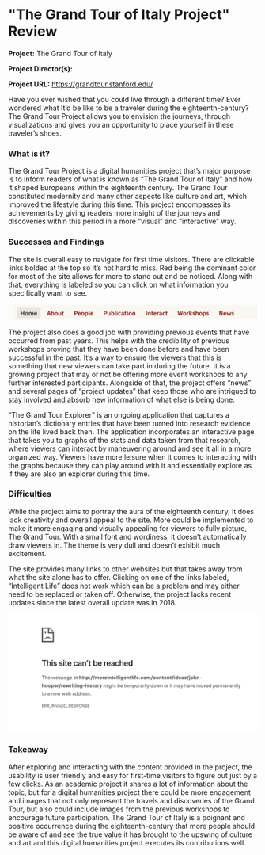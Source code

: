 # "The Grand Tour of Italy Project" Review 

**Project:** The Grand Tour of Italy

**Project Director(s):** 

**Project URL:** <https://grandtour.stanford.edu/>

Have you ever wished that you could live through a different time? Ever wondered what It’d be like to be a traveler during the eighteenth-century? The Grand Tour Project allows you to envision the journeys, through visualizations and gives you an opportunity to place yourself in these traveler’s shoes. 

### What is it? 
The Grand Tour Project is a digital humanities project that’s major purpose is to inform readers of what is known as “The Grand Tour of Italy” and how it shaped Europeans within the eighteenth century. The Grand Tour constituted modernity and many other aspects like culture and art, which improved the lifestyle during this time. This project encompasses its achievements by giving readers more insight of the journeys and discoveries within this period in a more “visual” and “interactive” way. 

### Successes and Findings 
The site is overall easy to navigate for first time visitors. There are clickable links bolded at the top so it’s not hard to miss. Red being the dominant color for most of the site allows for more to stand out and be noticed. Along with that, everything is labeled so you can click on what information you specifically want to see. 

![Headers](https://github.com/tanneyc/tanneyCNU/blob/main/images/header.jpg)

The project also does a good job with providing previous events that have occurred from past years. This helps with the credibility of previous workshops proving that they have been done before and have been successful in the past. It’s a way to ensure the viewers that this is something that new viewers can take part in during the future. It is a growing project that may or not be offering more event workshops to any further interested participants. Alongside of that, the project offers “news” and several pages of “project updates” that keep those who are intrigued to stay involved and absorb new information of what else is being done. 

“The Grand Tour Explorer” is an ongoing application that captures a historian’s dictionary entries that have been turned into research evidence on the life lived back then. The application incorporates an interactive page that takes you to graphs of the stats and data taken from that research, where viewers can interact by maneuvering around and see it all in a more organized way. Viewers have more leisure when it comes to interacting with the graphs because they can play around with it and essentially explore as if they are also an explorer during this time.

### Difficulties

While the project aims to portray the aura of the eighteenth century, it does lack creativity and overall appeal to the site. More could be implemented to make it more engaging and visually appealing for viewers to fully picture, The Grand Tour. With a small font and wordiness, it doesn’t automatically draw viewers in. The theme is very dull and doesn’t exhibit much excitement. 


The site provides many links to other websites but that takes away from what the site alone has to offer. Clicking on one of the links labeled, “Intelligent Life” does not work which can be a problem and may either need to be replaced or taken off. Otherwise, the project lacks recent updates since the latest overall update was in 2018. 

![Intelligent Life link](https://github.com/tanneyc/tanneyCNU/blob/main/images/errorlink.png)

### Takeaway 

After exploring and interacting with the content provided in the project, the usability is user friendly and easy for first-time visitors to figure out just by a few clicks. As an academic project it shares a lot of information about the topic, but for a digital humanities project there could be more engagement and images that not only represent the travels and discoveries of the Grand Tour, but also could include images from the previous workshops to encourage future participation. The Grand Tour of Italy is a poignant and positive occurrence during the eighteenth-century that more people should be aware of and see the true value it has brought to the upswing of culture and art and this digital humanities project executes its contributions well. 
